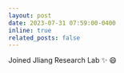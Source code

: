 ```yaml
---
layout: post
date: 2023-07-31 07:59:00-0400
inline: true
related_posts: false
---
```


Joined Jliang Research Lab :sparkles: :smile:
